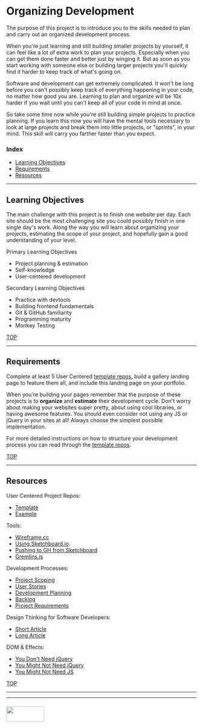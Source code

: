 # Organizing Development

The purpose of this project is to introduce you to the skills needed to plan and carry out an organized development process.

When you're just learning and still building smaller projects by yourself, it can feel like a lot of extra work to plan your projects.  Especially when you can get them done faster and better just by winging it.  But as soon as you start working with someone else or building larger projects you'll quickly find it harder to keep track of what's going on.

Software and development can get extremely complicated. It won't be long before you can't possibly keep track of everything happening in your code, no matter how good you are.  Learning to plan and organize will be 10x harder if you wait until you can't keep all of your code in mind at once.

So take some time now while you're still building simple projects to practice planning.  If you learn this now you will have the mental tools necessary to look at large projects and break them into little projects, or "sprints", in your mind.  This skill will carry you farther faster than you expect.

### Index
* [Learning Objectives](#learning-objectives)
* [Requirements](#requirements)
* [Resources](#resources)

---


## Learning Objectives

The main challenge with this project is to finish one website per day.  Each site should be the most challenging site you could possibly finish in one single day's work.  Along the way you will learn about organizing your projects, estimating the scope of your project, and hopefully gain a good understanding of your level.  

Primary Learning Objectives
* Project planning & estimation
* Self-knowledge
* User-centered development

Secondary Learning Objectives
* Practice with devtools
* Building frontend fundamentals
* Git & GitHub familiarity
* Programming maturity
* Monkey Testing



[TOP](#index)

---


## Requirements


Complete at least 5 User Centered [template repos](https://github.com/elewa-academy/User-Centered-Template/blob/master/README.md), build a gallery landing page to feature them all, and include this landing page on your portfolio.

When you're building your pages remember that the purpose of these projects is to __organize__ and __estimate__ their development cycle.   Don't worry about making your websites super pretty, about using cool libraries, or having awesome features.  You should even consider not using any JS or jQuery in your sites at all!  Always choose the simplest possible implementation.

For more detailed instructions on how to structure your development process you can read through the [template repos](https://github.com/elewa-academy/User-Centered-Template/blob/master/README.md).

[TOP](#index)

---


## Resources

User Centered Project Repos:
* [Template](https://github.com/elewa-academy/User-Centered-Template/blob/master/README.md)
* [Example](https://github.com/elewa-student/User-Centered-Development)

Tools:
* [Wireframe.cc](https://elewa-academy.github.io/General-Resources/developer-tools/wireframes.html)
* [Using Sketchboard.io](https://m.sketchboard.io/introducing-sketchboard-69d142ea935).  
* [Pushing to GH from Sketchboard](https://sketchboard.io/blog/2014/03/06/github-sketchboard.html)
* [Gremlins.js](https://elewa-academy.github.io/General-Resources/core-libraries/gremlins.html)

Development Processes:
* [Project Scoping](https://medium.freecodecamp.org/how-to-effectively-scope-your-software-projects-from-planning-to-execution-e96cbcac54b9)  
* [User Stories](https://www.mountaingoatsoftware.com/agile/user-stories)  
* [Development Planning](https://www.codeproject.com/Articles/674450/Agile-software-development-steps-to-work-with-Requ)
* [Backlog](https://www.atlassian.com/agile/scrum/backlogs)
* [Project Requirements](https://hubtechinsider.wordpress.com/2011/07/28/how-do-you-write-software-requirements-what-are-software-requirements-what-is-a-software-requirement/)

Design Thinking for Software Developers:
* [Short Article](https://medium.com/@tigranbs/design-thinking-for-software-developers-bbd2f863c6f7)
* [Long Article](https://medium.com/d-principles/design-thinking-methods-practice-in-agile-software-development-3e6e59df0c9b)


DOM & Effects:
* [You Don't Need jQuery](https://github.com/nefe/You-Dont-Need-jQuery)
* [You Might Not Need jQuery](http://youmightnotneedjquery.com/)
* [You Might Not Need JS](http://youmightnotneedjs.com)



[TOP](#index)

___
___
### <a href="http://elewa.education/blog" target="_blank"><img src="https://user-images.githubusercontent.com/18554853/34921062-506450ae-f97d-11e7-875f-6feeb26ad72d.png" width="100" height="40"/></a>


